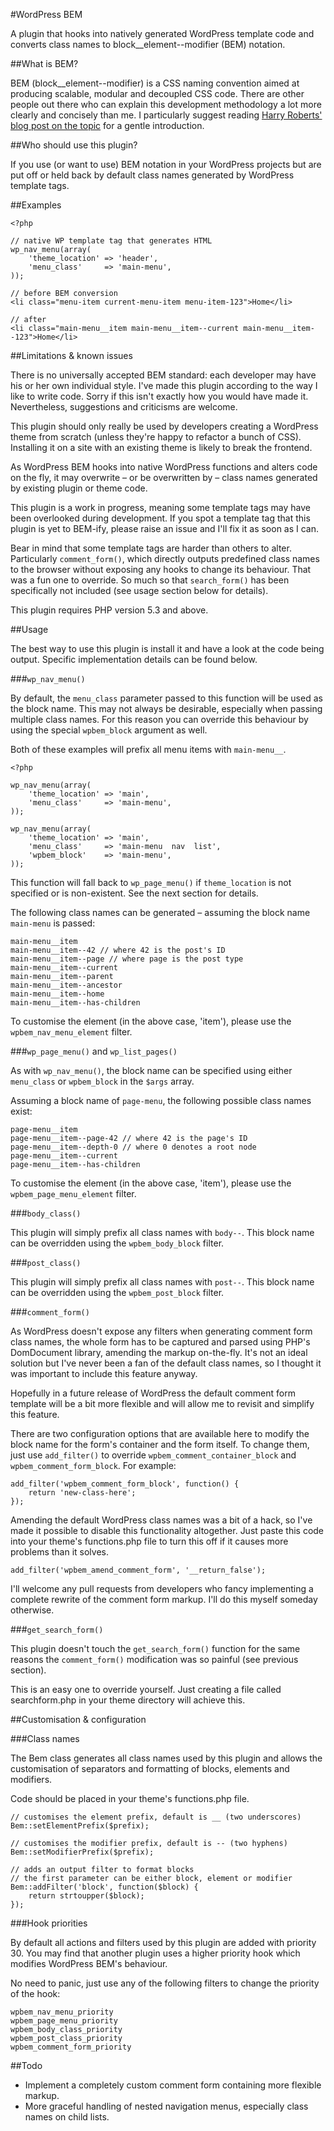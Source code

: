 #WordPress BEM

A plugin that hooks into natively generated WordPress template code and converts class names to block__element--modifier (BEM) notation.

##What is BEM?

BEM (block__element--modifier) is a CSS naming convention aimed at producing scalable, modular and decoupled CSS code. There are other people out there who can explain this development methodology a lot more clearly and concisely than me. I particularly suggest reading [Harry Roberts' blog post on the topic](http://csswizardry.com/2013/01/mindbemding-getting-your-head-round-bem-syntax/) for a gentle introduction.

##Who should use this plugin?

If you use (or want to use) BEM notation in your WordPress projects but are put off or held back by default class names generated by WordPress template tags.

##Examples

	<?php
	
	// native WP template tag that generates HTML
	wp_nav_menu(array(
		'theme_location' => 'header',
		'menu_class'     => 'main-menu',
	));
	
	// before BEM conversion
	<li class="menu-item current-menu-item menu-item-123">Home</li>
	
	// after
	<li class="main-menu__item main-menu__item--current main-menu__item--123">Home</li>

##Limitations & known issues

There is no universally accepted BEM standard: each developer may have his or her own individual style. I've made this plugin according to the way I like to write code. Sorry if this isn't exactly how you would have made it. Nevertheless, suggestions and criticisms are welcome.

This plugin should only really be used by developers creating a WordPress theme from scratch (unless they're happy to refactor a bunch of CSS). Installing it on a site with an existing theme is likely to break the frontend.

As WordPress BEM hooks into native WordPress functions and alters code on the fly, it may overwrite – or be overwritten by – class names generated by existing plugin or theme code.

This plugin is a work in progress, meaning some template tags may have been overlooked during development. If you spot a template tag that this plugin is yet to BEM-ify, please raise an issue and I'll fix it as soon as I can.

Bear in mind that some template tags are harder than others to alter. Particularly `comment_form()`, which directly outputs predefined class names to the browser without exposing any hooks to change its behaviour. That was a fun one to override. So much so that `search_form()` has been specifically not included (see usage section below for details).

This plugin requires PHP version 5.3 and above.

##Usage

The best way to use this plugin is install it and have a look at the code being output. Specific implementation details can be found below.

###`wp_nav_menu()`

By default, the `menu_class` parameter passed to this function will be used as the block name. This may not always be desirable, especially when passing multiple class names. For this reason you can override this behaviour by using the special `wpbem_block` argument as well.

Both of these examples will prefix all menu items with `main-menu__`.

	<?php
	
	wp_nav_menu(array(
		'theme_location' => 'main',
		'menu_class'     => 'main-menu',
	));
	
	wp_nav_menu(array(
		'theme_location' => 'main',
		'menu_class'     => 'main-menu  nav  list',
		'wpbem_block'    => 'main-menu',
	));

This function will fall back to `wp_page_menu()` if `theme_location` is not specified or is non-existent. See the next section for details.

The following class names can be generated – assuming the block name `main-menu` is passed:

	main-menu__item
	main-menu__item--42 // where 42 is the post's ID
	main-menu__item--page // where page is the post type
	main-menu__item--current
	main-menu__item--parent
	main-menu__item--ancestor
	main-menu__item--home
	main-menu__item--has-children

To customise the element (in the above case, 'item'), please use the `wpbem_nav_menu_element` filter.

###`wp_page_menu()` and `wp_list_pages()`

As with `wp_nav_menu()`, the block name can be specified using either `menu_class` or `wpbem_block` in the `$args` array.

Assuming a block name of `page-menu`, the following possible class names exist:

	page-menu__item
	page-menu__item--page-42 // where 42 is the page's ID
	page-menu__item--depth-0 // where 0 denotes a root node
	page-menu__item--current
	page-menu__item--has-children

To customise the element (in the above case, 'item'), please use the `wpbem_page_menu_element` filter.

###`body_class()`

This plugin will simply prefix all class names with `body--`. This block name can be overridden using the `wpbem_body_block` filter.

###`post_class()`

This plugin will simply prefix all class names with `post--`. This block name can be overridden using the `wpbem_post_block` filter.

###`comment_form()`

As WordPress doesn't expose any filters when generating comment form class names, the whole form has to be captured and parsed using PHP's DomDocument library, amending the markup on-the-fly. It's not an ideal solution but I've never been a fan of the default class names, so I thought it was important to include this feature anyway.

Hopefully in a future release of WordPress the default comment form template will be a bit more flexible and will allow me to revisit and simplify this feature.

There are two configuration options that are available here to modify the block name for the form's container and the form itself. To change them, just use `add_filter()` to override `wpbem_comment_container_block` and `wpbem_comment_form_block`. For example:

	add_filter('wpbem_comment_form_block', function() {
		return 'new-class-here';
	});

Amending the default WordPress class names was a bit of a hack, so I've made it possible to disable this functionality altogether. Just paste this code into your theme's functions.php file to turn this off if it causes more problems than it solves.

	add_filter('wpbem_amend_comment_form', '__return_false');

I'll welcome any pull requests from developers who fancy implementing a complete rewrite of the comment form markup. I'll do this myself someday otherwise.

###`get_search_form()`

This plugin doesn't touch the `get_search_form()` function for the same reasons the `comment_form()` modification was so painful (see previous section).

This is an easy one to override yourself. Just creating a file called searchform.php in your theme directory will achieve this.

##Customisation & configuration

###Class names

The Bem class generates all class names used by this plugin and allows the customisation of separators and formatting of blocks, elements and modifiers.

Code should be placed in your theme's functions.php file.

	// customises the element prefix, default is __ (two underscores)
	Bem::setElementPrefix($prefix);
	
	// customises the modifier prefix, default is -- (two hyphens)
	Bem::setModifierPrefix($prefix);
	
	// adds an output filter to format blocks
	// the first parameter can be either block, element or modifier
	Bem::addFilter('block', function($block) {
		return strtoupper($block);
	});

###Hook priorities

By default all actions and filters used by this plugin are added with priority 30. You may find that another plugin uses a higher priority hook which modifies WordPress BEM's behaviour.

No need to panic, just use any of the following filters to change the priority of the hook:

	wpbem_nav_menu_priority
	wpbem_page_menu_priority
	wpbem_body_class_priority
	wpbem_post_class_priority
	wpbem_comment_form_priority

##Todo

- Implement a completely custom comment form containing more flexible markup.
- More graceful handling of nested navigation menus, especially class names on child lists.